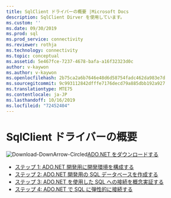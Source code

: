 ```yaml
---
title: SqlClient ドライバーの概要 |Microsoft Docs
description: SqlClient Dirver を使用しています。
ms.custom: ''
ms.date: 09/30/2019
ms.prod: sql
ms.prod_service: connectivity
ms.reviewer: rothja
ms.technology: connectivity
ms.topic: conceptual
ms.assetid: 5e467fce-7237-4678-bafa-a16f32323d0c
author: v-kaywon
ms.author: v-kaywon
ms.openlocfilehash: 2b75ca2a6b7646e48d6d58754fadc462da983e7d
ms.sourcegitcommit: 9c993112842dfffe7176decd79a885dbb192a927
ms.translationtype: MTE75
ms.contentlocale: ja-JP
ms.lasthandoff: 10/16/2019
ms.locfileid: "72452404"
---
```

# <a name="getting-started-with-the-sqlclient-driver"></a>SqlClient ドライバーの概要

![Download-DownArrow-Circled](../../ssdt/media/download.png)[ADO.NET をダウンロードする](../sql-connection-libraries.md#anchor-20-drivers-relational-access)

* [ステップ 1: ADO.NET 開発用に開発環境を構成する](step-1-configure-development-environment-ado-net-development.md)  
* [ステップ 2: ADO.NET 開発用の SQL データベースを作成する](step-2-create-sql-database-ado-net-development.md)  
* [ステップ 3: ADO.NET を使用した SQL への接続を概念実証する](step-3-connect-sql-ado-net.md)  
* [ステップ 4: ADO.NET で SQL に弾性的に接続する](step-4-connect-resiliently-sql-ado-net.md)  

